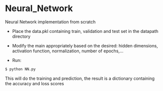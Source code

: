 # Neural_Network
Neural Network implementation from scratch 

-  Place the data.pkl containing train, validation and test set in the datapath directory
-  Modify the main appropriately based on the desired: hidden dimensions, activation function, normalization, number of epochs,...
 

- Run:
```bash
$ python NN.py
```

This will do the training and prediction, the result is a dictionary containing the accuracy and loss scores